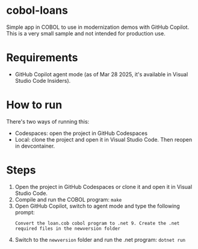 # cobol-loans
Simple app in COBOL to use in modernization demos with GitHub Copilot. This is a very small sample and not intended for production use.

# Requirements
- GitHub Copilot agent mode (as of Mar 28 2025, it's available in Visual Studio Code Insiders).

# How to run
There's two ways of running this:
- Codespaces: open the project in GitHub Codespaces
- Local: clone the project and open it in Visual Studio Code. Then reopen in devcontainer.

# Steps
1. Open the project in GitHub Codespaces or clone it and open it in Visual Studio Code.
2. Compile and run the COBOL program: `make`
3. Open GitHub Copilot, switch to agent mode and type the following prompt: 
   ```
   Convert the loan.cob cobol program to .net 9. Create the .net required files in the newversion folder
   ```
4. Switch to the `newversion` folder and run the .net program: `dotnet run`


